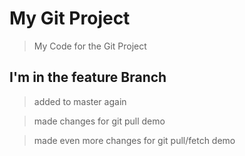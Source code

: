 # My Git Project

> My Code for the Git Project

## I'm in the feature Branch

> added to master again

> made changes for git pull demo

> made even more changes for git pull/fetch demo
